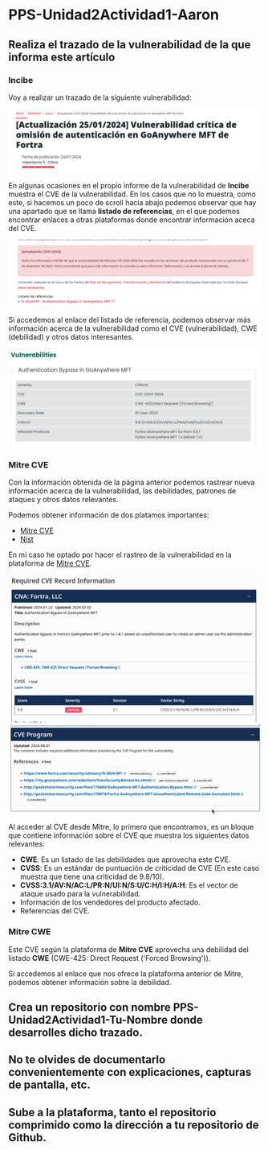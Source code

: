 # PPS-Unidad2Actividad1-Aaron

## Realiza el trazado de la vulnerabilidad de la que informa este artículo

### Incibe

Voy a realizar un trazado de la siguiente vulnerabilidad:

![](imagenes/img1.png)

En algunas ocasiones en el propio informe de la vulnerabilidad de **Incibe** muestra el CVE de la vulnerabilidad. En los casos que no lo muestra, como este, si hacemos un poco de scroll hacia abajo podemos observar que hay una apartado que se llama **listado de referencias**, en el que podemos encontrar enlaces a otras plataformas donde encontrar información aceca del CVE.

![](imagenes/img2.png)

Si accedemos al enlace del listado de referencia, podemos observar más información acerca de la vulnerabilidad como el CVE (vulnerabilidad), CWE (debilidad) y otros datos interesantes.

![](imagenes/img3.png)

### Mitre CVE

Con la información obtenida de la página anterior podemos rastrear nueva información acerca de la vulnerabilidad, las debilidades, patrones de ataques y otros datos relevantes.

Podemos obtener información de dos platamos importantes:

- [Mitre CVE](https://www.cve.org/)
- [Nist](https://nvd.nist.gov/)

En mi caso he optado por hacer el rastreo de la vulnerabilidad en la plataforma de [Mitre CVE](https://www.cve.org/CVERecord?id=CVE-2024-0204).

![](imagenes/img4.png)
![](imagenes/img5.png)

Al acceder al CVE desde Mitre, lo primero que encontramos, es un bloque que contiene información sobre el CVE que muestra los siguientes datos relevantes:

- **CWE**: Es un listado de las debilidades que aprovecha este CVE.
- **CVSS**: Es un estándar de puntuación de criticidad de CVE (En este caso muestra que tiene una criticidad de 9.8/10).
- **CVSS:3.1/AV:N/AC:L/PR:N/UI:N/S:U/C:H/I:H/A:H**: Es el vector de ataque usado para la vulnerabilidad.
- Información de los vendedores del producto afectado.
- Referencias del CVE.

### Mitre CWE

Este CVE según la plataforma de **Mitre CVE** aprovecha una debilidad del listado **CWE** (CWE-425: Direct Request ('Forced Browsing')).

Si accedemos al enlace que nos ofrece la plataforma anterior de Mitre, podemos obtener información sobre la debilidad.




## Crea un repositorio con nombre PPS-Unidad2Actividad1-Tu-Nombre donde desarrolles dicho trazado.
## No te olvides de documentarlo convenientemente con explicaciones, capturas de pantalla, etc.
## Sube a la plataforma, tanto el repositorio comprimido como la dirección a tu repositorio de Github.

